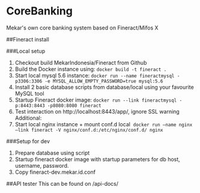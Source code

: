 # CoreBanking
Mekar's own core banking system based on Fineract/Mifos X

##Fineract install

###Local setup
1. Checkout build MekarIndonesia/Fineract from Github
2. Build the Docker instance using: 
```docker build -t fineract .```
3. Start local mysql 5.6 instance: 
```docker run --name fineractmysql -p3306:3306 -e MYSQL_ALLOW_EMPTY_PASSWORD=true mysql:5.6```
4. Install 2 basic database scripts from database/local using your favourite MySQL tool
5. Startup Fineract docker image: 
```docker run --link fineractmysql -p:8443:8443 -p8080:8080 fineract```
6. Test interaction on http://localhost:8443/app/, ignore SSL warning
Additional:
7. Start local nginx instance + mount conf.d local 
```docker run —name nginx —link fineract -V nginx/conf.d:/etc/nginx/conf.d/ nginx```

###Setup for dev
1. Prepare database using script
2. Startup fineract docker image with startup parameters for db host, username, password. 
3. Copy fineract-dev.mekar.id.conf

##API tester
This can be found on /api-docs/
